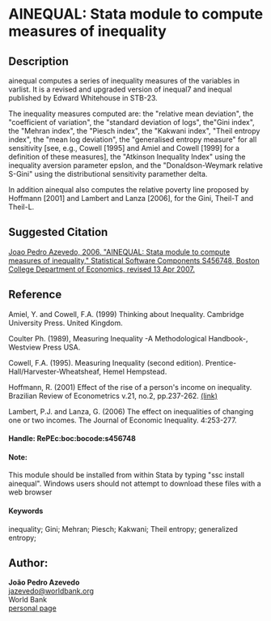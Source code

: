 # AINEQUAL: Stata module to compute measures of inequality


## Description
ainequal computes a series of inequality measures of the variables in varlist. It is a revised and
upgraded version of inequal7 and inequal published by Edward Whitehouse in STB-23.

The inequality measures computed are: the "relative mean deviation", the "coefficient of variation",
the "standard deviation of logs", the"Gini index", the "Mehran index", the "Piesch index", the
"Kakwani index", "Theil entropy index", the "mean log deviation", the "generalised entropy measure"
for all sensitivity [see, e.g., Cowell [1995] and Amiel and Cowell [1999] for a definition of these
measures], the "Atkinson Inequality Index" using the inequality aversion parameter epslon, and the
"Donaldson-Weymark relative S-Gini" using the distributional sensitivity paramether delta.

In addition ainequal also computes the relative poverty line proposed by Hoffmann [2001] and Lambert
and Lanza [2006], for the Gini, Theil-T and Theil-L.

## Suggested Citation
[Joao Pedro Azevedo, 2006. "AINEQUAL: Stata module to compute measures of inequality," Statistical Software Components S456748, Boston College Department of Economics, revised 13 Apr 2007.](https://ideas.repec.org/c/boc/bocode/s456748.html)

## Reference

Amiel, Y. and Cowell, F.A. (1999) Thinking about Inequality. Cambridge University Press. United Kingdom.

Coulter Ph. (1989), Measuring Inequality -A Methodological Handbook-, Westview Press USA.

Cowell, F.A. (1995). Measuring Inequality (second edition). Prentice-Hall/Harvester-Wheatsheaf, Hemel Hempstead.

Hoffmann, R. (2001) Effect of the rise of a person's income on inequality. Brazilian Review of Econometrics v.21, no.2, pp.237-262. [(link)](http://dx.doi.org/10.12660/bre.v21n22001.2751)

Lambert, P.J. and Lanza, G. (2006) The effect on inequalities of changing one or two incomes. The Journal of Economic Inequality. 4:253-277.

#### Handle: RePEc:boc:bocode:s456748 

#### Note: 
This module should be installed from within Stata by typing "ssc install ainequal". Windows users should not attempt to download these files with a web browser

#### Keywords
inequality; Gini; Mehran; Piesch; Kakwani; Theil entropy; generalized entropy;
## Author: 

  **João Pedro Azevedo**  
  [jazevedo@worldbank.org](mailto:jazevedo@worldbank.org)  
  World Bank  
  [personal page](http://www.worldbank.org/en/about/people/j/joao-pedro-azevedo)  

